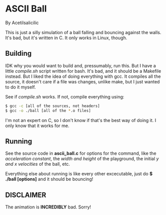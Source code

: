 # ASCII Ball
By Acetilsalicilic

This is just a silly simulation of a ball falling and
bouncing against the walls. It's bad, but it's written
in C. It only works in Linux, though.

## Building
IDK why you would want to build and, pressumably,
run this. But I have a little _compile.sh_ script
written for bash. It's bad, and it should be a
Makefile instead. But I liked the idea of doing
everything with gcc. It compiles all the source,
it doesn't care if a file was changes, unlike make,
but I just wanted to do it myself.

See if _compile.sh_ works. If not, compile everything
using:

```bash
$ gcc -c [all of the sources, not headers]
$ gcc -o ./ball [all of the *.o files]
```

I'm not an expert on C, so I don't know if that's the best
way of doing it. I only know that it works for me. 

## Running
See the source code in **ascii_ball.c** for options for the command,
like the _acceleration constant_, the _width and height_ of the
playground, the initial _y and x velocities_ of the ball,
etc.

Everything else about running is like every other
excecutable, just do **$ ./ball [options]** and it should
be bouncing!

## DISCLAIMER
The animation is **INCREDIBLY** bad. Sorry!
